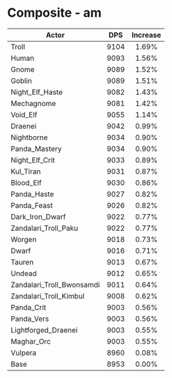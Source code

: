 # Composite - am
| Actor | DPS | Increase |
|---|:---:|:---:|
|Troll|9104|1.69%|
|Human|9093|1.56%|
|Gnome|9089|1.52%|
|Goblin|9089|1.51%|
|Night_Elf_Haste|9082|1.43%|
|Mechagnome|9081|1.42%|
|Void_Elf|9055|1.14%|
|Draenei|9042|0.99%|
|Nightborne|9034|0.90%|
|Panda_Mastery|9034|0.90%|
|Night_Elf_Crit|9033|0.89%|
|Kul_Tiran|9031|0.87%|
|Blood_Elf|9030|0.86%|
|Panda_Haste|9027|0.82%|
|Panda_Feast|9026|0.82%|
|Dark_Iron_Dwarf|9022|0.77%|
|Zandalari_Troll_Paku|9022|0.77%|
|Worgen|9018|0.73%|
|Dwarf|9016|0.71%|
|Tauren|9013|0.67%|
|Undead|9012|0.65%|
|Zandalari_Troll_Bwonsamdi|9011|0.64%|
|Zandalari_Troll_Kimbul|9008|0.62%|
|Panda_Crit|9003|0.56%|
|Panda_Vers|9003|0.56%|
|Lightforged_Draenei|9003|0.55%|
|Maghar_Orc|9003|0.55%|
|Vulpera|8960|0.08%|
|Base|8953|0.00%|
